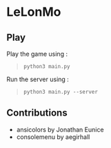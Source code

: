 # LeLonMo
## Play
Play the game using :

> `python3 main.py`

Run the server using :

> `python3 main.py --server`

## Contributions
 - ansicolors  by Jonathan Eunice
 - consolemenu by aegirhall
